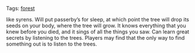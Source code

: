 Tags: [forest](Forests)

like syrens. Will put passerby’s for sleep, at which point the tree will drop its seeds on your body, where the tree will grow. It knows everything that you knew before you died, and it sings of all the things you saw. Can learn great secrets by listening to the trees. Players may find that the only way to find something out is to listen to the trees. 

